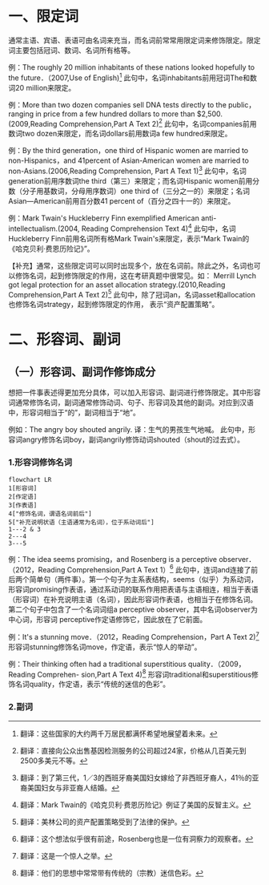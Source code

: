 # 一、限定词
通常主语、宾语、表语可由名词来充当，而名词前常常用限定词来修饰限定。限定词主要包括冠词、数词、名词所有格等。

例：The roughly 20 million inhabitants of these nations looked hopefully to the future．（2007,Use of English)[^1]
此句中，名词inhabitants前用冠词The和数词20 million来限定。

例：More than two dozen companies sell DNA tests directly to the public， ranging in price from a few hundred dollars to more than $2,500.(2009,Reading Comprehension,Part A Text 2)[^2]
此句中，名词companies前用数词two dozen来限定，而名词dollars前用数词a few hundred来限定。

例：By the third generation，one third of Hispanic women are married to non-Hispanics，and 41percent of Asian-American women are married to non-Asians.(2006,Reading Comprehension, Part A Text 1)[^3]
此句中，名词generation前用序数词the third（第三）来限定；而名词Hispanic women前用分数（分子用基数词，分母用序数词）one third of（三分之一的）来限定；名词Asian—American前用百分数41 percent of（百分之四十一的）来限定。

例：Mark Twain's Huckleberry Finn exemplified American anti-intellectualism.(2004, Reading Comprehension Text 4)[^4]
此句中，名词Huckleberry Finn前用名词所有格Mark Twain's来限定，表示“Mark Twain的 《哈克贝利·费恩历险记》”。

【补充】通常，这些限定词可以同时出现多个，放在名词前。除此之外，名词也可以修饰名词，起到修饰限定的作用，这在考研真题中很常见。如：
Merrill Lynch got legal protection for an asset allocation strategy.(2010,Reading Comprehension,Part A Text 2)[^5]
此句中，除了冠词an，名词asset和allocation也修饰名词strategy，起到修饰限定的作用， 表示“资产配置策略”。

[^1]:翻译：这些国家的大约两千万居民都满怀希望地展望着未来。
[^2]:翻译：直接向公众出售基因检测服务的公司超过24家，价格从几百美元到2500多美元不等。
[^3]:翻译：到了第三代，1／3的西班牙裔美国妇女嫁给了非西班牙裔人，41％的亚裔美国妇女与非亚裔人结婚。
[^4]:翻译：Mark Twain的《哈克贝利·费恩历险记》例证了美国的反智主义。
[^5]:翻译：美林公司的资产配置策略受到了法律的保护。
# 二、形容词、副词
## （一）形容词、副词作修饰成分
想把一件事表述得更加充分具体，可以加入形容词、副词进行修饰限定。其中形容词通常修饰名词，副词通常修饰动词、句子、形容词及其他的副词。对应到汉语中，形容词相当于“的”，副词相当于“地”。

例如：The angry boy shouted angrily.
译：生气的男孩生气地喊。
此句中，形容词angry修饰名词boy，副词angrily修饰动词shouted（shout的过去式）。 
### 1.形容词修饰名词
```mermaid
flowchart LR
1[形容词]
2[作定语]
3[作表语]
4["修饰名词，谓语名词前后"]
5["补充说明状语（主语通常为名词），位于系动词后"]
1---2 & 3
2---4
3---5
```

例：The idea seems promising，and Rosenberg is a perceptive observer．（2012，Reading Comprehension,Part A Text 1）[^6]
此句中，连词and连接了前后两个简单句（两件事）。第一个句子为主系表结构，seems（似乎）为系动词，形容词promising作表语，通过系动词的联系作用把表语与主语相连，相当于表语（形容词）在补充说明主语（名词），因此形容词作表语，也相当于在修饰名词。第二个句子中包含了一个名词词组a perceptive observer，其中名词observer为中心词，形容词 perceptive作定语修饰它，因此放在了它前面。

例：It's a stunning move．（2012，Reading Comprehension，Part A Text 2)[^7]
形容词stunning修饰名词move，作定语，表示“惊人的举动”。

例：Their thinking often had a traditional superstitious quality．（2009，Reading Comprehen- sion,Part A Text 4)[^8]
形容词traditional和superstitious修饰名词quality，作定语，表示“传统的迷信的色彩”。 

[^6]:翻译：这个想法似乎很有前途，Rosenberg也是一位有洞察力的观察者。
[^7]:翻译：这是一个惊人之举。
[^8]:翻译：他们的思想中常常带有传统的（宗教）迷信色彩。
### 2.副词